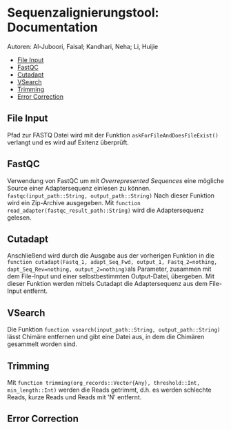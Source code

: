 # Sequenzalignierungstool: Documentation
Autoren: 
Al-Juboori, Faisal;
Kandhari, Neha;
Li, Huijie

- [File Input](#file-input)
- [FastQC](#fastqc)
- [Cutadapt](#cutadapt)
- [VSearch](#vsearch)
- [Trimming](#trimming)
- [Error Correction](#error-correction)

## File Input
Pfad zur FASTQ Datei wird mit der Funktion `askForFileAndDoesFileExist()` verlangt und es wird auf Exitenz überprüft.

## FastQC
Verwendung von FastQC um mit _Overrepresented Sequences_ eine mögliche Source einer Adaptersequenz einlesen zu können.
`fastqc(input_path::String, output_path::String)`
Nach dieser Funktion wird ein Zip-Archive ausgegeben.
Mit `function read_adapter(fastqc_result_path::String)` wird die Adaptersequenz gelesen.

## Cutadapt
Anschließend wird durch die Ausgabe aus der vorherigen Funktion in die `function cutadapt(Fastq_1, adapt_Seq_Fwd, output_1, Fastq_2=nothing, dapt_Seq_Rev=nothing, output_2=nothing)`als Parameter, zusammen mit dem File-Input und einer selbstbestimmten Output-Datei, übergeben.
Mit dieser Funktion werden mittels Cutadapt die Adaptersequenz aus dem File-Input entfernt.

## VSearch
Die Funktion `function vsearch(input_path::String, output_path::String)` lässt Chimäre entfernen und gibt eine Datei aus, in dem die Chimären gesammelt worden sind.

## Trimming

Mit `function trimming(org_records::Vector{Any}, threshold::Int, min_length::Int)` werden die Reads getrimmt, d.h. es werden schlechte Reads, kurze Reads und Reads mit 'N' entfernt.

## Error Correction

